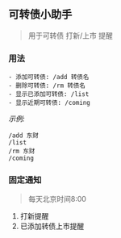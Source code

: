 ## 可转债小助手

> 用于可转债 打新/上市 提醒

### 用法

```
- 添加可转债: /add 转债名
- 删除可转债: /rm 转债名
- 显示已添加可转债: /list
- 显示近期可转债: /coming
```

*示例:*

```
/add 东财
/list
/rm 东财
/coming
```

### 固定通知

> 每天北京时间8:00

1. 打新提醒
2. 已添加转债上市提醒

